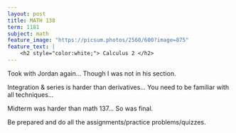 ```yaml
---
layout: post
title: MATH 138
term: 1181
subject: math
feature_image: "https://picsum.photos/2560/600?image=875"
feature_text: |
    <h2 style="color:white;"> Calculus 2 </h2>
---
```


Took with Jordan again... Though I was not in his section.

Integration & series is harder than derivatives... You need to be familiar with all techniques...

Midterm was harder than math 137... So was final.

Be prepared and do all the assignments/practice problems/quizzes.
